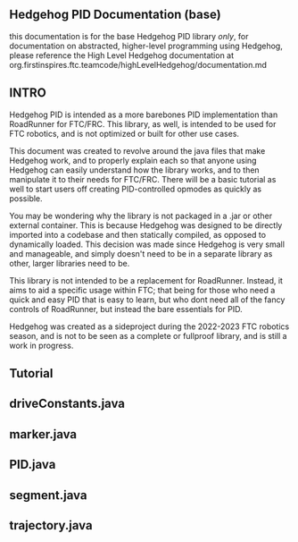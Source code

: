 ## Hedgehog PID Documentation (base)

this documentation is for the base Hedgehog PID library *only*, for documentation on abstracted,
higher-level programming using Hedgehog, please reference the High Level Hedgehog documentation
at org.firstinspires.ftc.teamcode/highLevelHedgehog/documentation.md

## INTRO

Hedgehog PID is intended as a more barebones PID implementation than RoadRunner for FTC/FRC. This
library, as well, is intended to be used for FTC robotics, and is not optimized or built for other 
use cases. 

This document was created to revolve around the java files that make Hedgehog work, and to properly
explain each so that anyone using Hedgehog can easily understand how the library works, and to then 
manipulate it to their needs for FTC/FRC. There will be a basic tutorial as well to start users off
creating PID-controlled opmodes as quickly as possible.

You may be wondering why the library is not packaged in a .jar or other external container. This is
because Hedgehog was designed to be directly imported into a codebase and then statically compiled,
as opposed to dynamically loaded. This decision was made since Hedgehog is very small and manageable,
and simply doesn't need to be in a separate library as other, larger libraries need to be.

This library is not intended to be a replacement for RoadRunner. Instead, it aims to aid a 
specific usage within FTC; that being for those who need a quick and easy PID that is easy to learn,
but who dont need all of the fancy controls of RoadRunner, but instead the bare essentials for PID.

Hedgehog was created as a sideproject during the 2022-2023 FTC robotics season, and is not to be 
seen as a complete or fullproof library, and is still a work in progress.

## Tutorial
## driveConstants.java
## marker.java
## PID.java
## segment.java
## trajectory.java